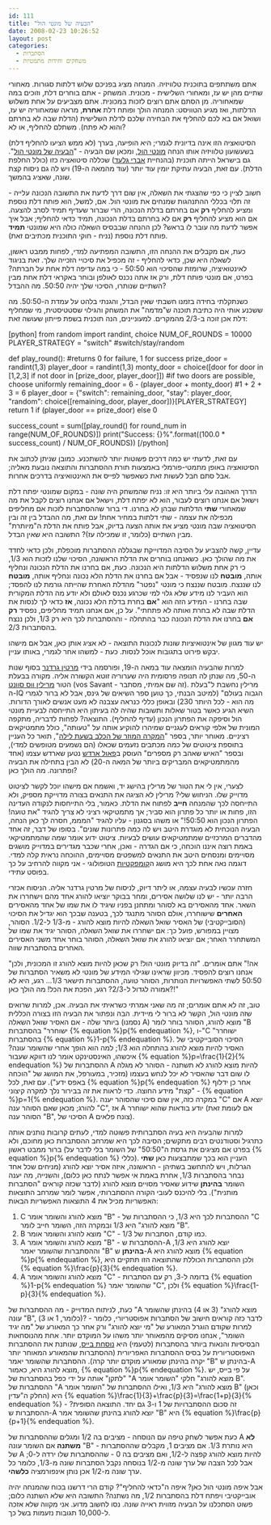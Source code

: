 ```yaml
---
id: 111
title: "הבעיה של מונטי הול"
date: 2008-02-23 10:26:52
layout: post
categories: 
  - הסתברות
  - משחקים וחידות מתמטיות
---
```

אתם משתתפים בתוכנית טלוויזיה. המנחה מציג בפניכם שלוש דלתות סגורות. מאחורי שתיים מהן יש עז, ומאחורי השלישית - מכונית. המשחק - אתם בוחרים דלת, וזוכים במה שמאחוריה. מן הסתם אתם רוצים לזכות במכונית. אתם מצביעים על אחת משלוש הדלתות, ואז מגיע הטוויסט: המנחה הולך ופותח דלת <strong>אחרת</strong>, מראה שמאחוריה יש עז, ושואל אם בא לכם להחליף את הבחירה שלכם לדלת השלישית (הדלת שבה לא בחרתם והוא לא פתח). משתלם להחליף, או לא?

הסיטואציה הזו אינה בדיונית לגמרי; היא הופיעה, בערך (לא ממש הציעו להחליף דלת) בשעשועון טלוויזיה אותו הנחה <a href="http://he.wikipedia.org/wiki/%D7%9E%D7%95%D7%A0%D7%98%D7%99_%D7%94%D7%95%D7%9C">מונטי הול</a>, ומכאן שם הבעיה - "<a href="http://he.wikipedia.org/wiki/%D7%94%D7%91%D7%A2%D7%99%D7%94_%D7%A9%D7%9C_%D7%9E%D7%95%D7%A0%D7%98%D7%99_%D7%94%D7%95%D7%9C">הבעיה של מונטי הול</a>". גם בישראל הייתה תוכנית (בהנחיית <a href="http://he.wikipedia.org/wiki/%D7%90%D7%91%D7%A8%D7%99_%D7%92%D7%9C%D7%A2%D7%93">אברי גלעד</a>) שכללה סיטואציה כזו (כולל החלפת הדלת). עם זאת, הבעיה עתיקת יומין עוד יותר (עוד מהמאה ה-19) ויש לה גם ניסוח קצת שונה, שאציג בהמשך.

חשוב לציין כי כפי שהצגתי את השאלה, אין שום דרך לדעת את התשובה הנכונה עלייה - זה תלוי בכללי ההתנהגות שמנחים את מונטי הול. אם, למשל, הוא פותח דלת נוספת ומציע להחליף <strong>רק</strong> אם בחרתם בדלת הנכונה, הרי שברור שעדיף תמיד לסרב להצעה. אם הוא מציע להחליף <strong>רק</strong> אם לא בחרתם בדלת הנכונה, תמיד כדאי להחליף; אבל איך אפשר לדעת מה עובר לו בראש? לכן ההנחה שבבסיס השאלה כולה היא שמונטי <strong>תמיד</strong> פותח דלת נוספת (נניח - חוקי התוכנית מכתיבים זאת).

כעת, אם מקבלים את ההנחה הזו, התשובה המפתיעה למדי, לפחות ממבט ראשון, לשאלה היא שכן, כדאי להחליף - זה מכפיל את סיכויי הזכייה שלך. זאת בניגוד לאינטואיציה, שרומזת שהסיכוי הוא 50:50 - כי במה עדיפה דלת אחת על חברתה? בפרט, אם מונטי פותח דלת, ורק אז אתה נכנס לאולפן ובוחר באקראי דלת אחת מבין השתיים שנותרו, הסיכוי שלך יהיה 50:50. מה ההבדל?

כשנתקלתי בחידה בזמנו חשבתי שאין הבדל, והגנתי בלהט על עמדת ה-50:50. מה ששכנע אותי היה כתיבת תוכנה ש"מדמה" את המשחק והגילוי שסטטיסטית, מי שמחליף דלת אכן זוכה ב-2/3 מהמקרים. למעוניינים, הנה תוכנית בשפת פייתון שעושה זאת:

[python]
from random import randint, choice
NUM_OF_ROUNDS = 10000
PLAYER_STRATEGY = &quot;switch&quot; #switch/stay/random

def play_round(): #returns 0 for failure, 1 for success
    prize_door = randint(1,3)
    player_door = randint(1,3) 
    monty_door = choice([door for door in [1,2,3] if not door in [prize_door, player_door]]) #if two doors are possible, choose uniformly
    remaining_door = 6 - (player_door + monty_door) #1 + 2 + 3 = 6
    player_door = {&quot;switch&quot;: remaining_door, &quot;stay&quot;: player_door, &quot;random&quot;: choice([remaining_door, player_door])}[PLAYER_STRATEGY]
    return 1 if (player_door == prize_door) else 0
    
success_count = sum([play_round() for round_num in range(NUM_OF_ROUNDS)])
print(&quot;Success: {}%&quot;.format((100.0 * success_count) / NUM_OF_ROUNDS))
[/python]


עם זאת, לדעתי יש כמה דרכים פשוטות יותר להשתכנע. כמובן שניתן לכתוב את הסיטואציה באופן מתמטי-פורמלי באמצעות תורת ההסתברות והתוצאה נובעת מאליה; אבל סתם חבל לעשות זאת כשאפשר לפייס את האינטואיציה בדרכים אחרות.

הדרך האהובה עלי ביותר היא זו: נניח שהמשחק היה שונה - במקום שמונטי יפתח דלת וישאל אם אנחנו רוצים לעבור, הוא לא יפתח דלת, וישאל אם אנחנו רוצים לקבל את מה שמאחורי <strong>שתי</strong> הדלתות שבהן לא בחרנו. די ברור שההסתברות לזכות אם מחליפים מכפילה את עצמה - שתי דלתות במחיר אחת! עם זאת, מה ההבדל בין זה ובין הסיטואציה שבה מונטי מציע את אותה הצעה בדיוק, אבל פותח את הדלת ה"מיותרת" מבין השתיים (כלומר, זו שמכילה עז)? התשובה היא שאין הבדל.

עדיין, קשה להצביע על הסיבה המדוייקת שבגללה ההסתברות מוכפלת, ולכן כדאי לחדד את מה שהולך כאן. כשאנחנו בוחרים את הדלת הראשונה, הסיכוי שלנו לזכות הוא 1/3, כי רק אחת משלוש הדלתות היא הנכונה. כעת, אם בחרנו את הדלת הנכונה ונחליף אותה, <strong>מובטח</strong> לנו שנפסיד - אבל אם בחרנו את הדלת הלא נכונה ונחליף אותה, <strong>מובטח</strong> לנו שננצח. מובטח שננצח כי מונטי "נפטר" מהדלת האחרת שהייתה גורמת לנו להפסד; הוא העביר לנו מידע שלא גלוי למי שכרגע נכנס לאולם ולא יודע מה הדלת המקורית שבה בחרנו - המידע הזה הוא "<strong>אם</strong> בחרת בדלת הלא נכונה, <strong>אז</strong> כדאי לך לנסות את הדלת שבה לא בחרת ואותה לא פתחתי". על כן, אם אנחנו תמיד מחליפים, נפסיד <strong>רק אם</strong> בחרנו את הדלת הנכונה כבר בהתחלה - וההסתברות לכך היא רק 1/3, ולכן ננצח בהסתברות 2/3.

יש עוד מגוון של אינטואיציות שונות לנכונות התוצאה - לא אציג אותן כאן, אבל אם מישהו יבקש פירוט בתגובות אוכל לנסות. כעת - למשהו אחר לגמרי, באותו עניין.

למרות שהבעיה הומצאה עוד במאה ה-19, ופורסמה בידי <a href="http://he.wikipedia.org/wiki/%D7%9E%D7%A8%D7%98%D7%99%D7%9F_%D7%92%D7%A8%D7%93%D7%A0%D7%A8">מרטין גרדנר</a> בסוף שנות ה-50, מה שנתן לה תנופה פרסומית היה שערוריה זוטא הקשורה אליה. מקורה בבעלת הטור <a href="http://en.wikipedia.org/wiki/Marilyn_vos_Savant">מרילין ווס סוונט</a> (vos Savant - זה שם אמיתי, מסתבר). מרילין נחשבת ל"בעלת ה-IQ הגבוה בעולם" (למיטב הבנתי, כך טוען ספר השיאים של גינס, אבל לא ברור לגמרי מה הוא - לכל היותר 230) ובאופן כללי כנראה עצבנה לא מעט אנשים לאורך הדורות. השיא הגיע כאשר בטור שאלות ותשובות שהיה לה בעיתון היא התייחסה לבעיית מונטי הול וסיפקה את הפתרון הנכון (עדיף להחליף). התוצאה? לפחות לדבריה, מתקפה המונית של אלפי קוראים לעגניים שמיהרו להוקיע אותה על "טעותה", כולל מתמטיקאים רציניים. מאוחר יותר, בספר "<a href="http://he.wikipedia.org/wiki/%D7%94%D7%9E%D7%A7%D7%A8%D7%94_%D7%94%D7%9E%D7%95%D7%96%D7%A8_%D7%A9%D7%9C_%D7%94%D7%9B%D7%9C%D7%91_%D7%91%D7%A9%D7%A2%D7%AA_%D7%9C%D7%99%D7%9C%D7%94">המקרה המוזר של הכלב בשעת לילה</a>", תואר כל העניין בתוספת ציטוטים של כמה מכתבים נזעמים שכאלו (הם נשמעים מטופשים למדי), ובספר "האיש שאהב רק מספרים" העוסק ב<a href="http://he.wikipedia.org/wiki/%D7%A4%D7%90%D7%95%D7%9C_%D7%90%D7%A8%D7%93%D7%A9">פאול ארדש</a> נטען שארדש עצמו (אחד מהמתמטיקאים המבריקים ביותר של המאה ה-20) לא הבין בתחילה את הבעיה ופתרונה. מה הולך כאן?

לצערי, אין לי את הטור של מרילין בהישג יד, ואשמח אם מישהו יוכל לקשר לציטוט מדוייק שלו. הניחוש שלי? מרילין לא הציגה את התנאים בצורה מדוייקת מספיק, ולא התייחסה לכך שהמנחה <strong>חייב</strong> לפתוח את הדלת. כאמור, בלי התייחסות לנקודה העדינה הזו, פחות או יותר כל פתרון הוא סביר; אך מתמטיקאי רציני לא צריך להגיד "את טועה! הפתרון הנכון הוא 50:50!" או משהו בסגנון - עליו להגיד "המממ, חסרה לך כאן הנחה, הבעיה הנוכחית לא מוגדרת היטב ויש לה כמה פתרונות שונים". בסופו של דבר, זה אחד מהדברים המרכזיים שמתמטיקאים עושים לבעיות. ציטוט ידוע אומר שמה שהמתמטיקאי באמת רוצה איננו הוכחה, כי אם הגדרה - ואכן, אחרי שכבר מגדירים במדוייק מושגים מסויימים ומנסחים היטב את התנאים למשפטים מסויימים, ההוכחה נראית קלה למדי. דוגמה נאה אחת לכך היא מושג ה<a href="http://he.wikipedia.org/wiki/%D7%A7%D7%95%D7%9E%D7%A4%D7%A7%D7%98%D7%99%D7%95%D7%AA">קומפקטיות</a> הטופולוגי - אני מקווה להרחיב על כך בפוסט עתידי.

חזרה עכשיו לבעיה עצמה, או ליתר דיוק, לניסוח של מרטין גרדנר אליה. הניסוח אכזרי הרבה יותר - יש לנו שלושה אסירים, ומחר בבוקר יוציאו להורג אחד מהם וישחררו את השאר. אחד מהאסירים בא לסוהר ומתחנן בפניו שיגיד לו את שמו של אחד מהאסירים <strong>האחרים</strong> שישוחררו, אולם הסוהר מתנגד לכך, בטענה שבכך הוא יגדיל את הסיכוי (הסובייקטיבי) של האסיר שואל השאלה להיות מוצא להורג - מ-1/3 ל-1/2. הסוהר, מצויין במפורש, פועל כך: אם ישחררו את שואל השאלה, הסוהר יגיד את שמו של המשתחרר האחר; אם יוציאו להורג את שואל השאלה, הסוהר בוחר אחד משני האסירים האחרים בהסתברות שווה.

"אה!" אתם אומרים. "זה בדיוק מונטי הול! רק שכאן להיות מוצא להורג זו המכונית, ולכן אנחנו רוצים להפסיד. מכיוון שראינו שגילוי המידע של מונטי לא משאיר הסתברות של 50:50 לשתי האפשרויות הנותרות, הסוהר טועה, ההסתברות תישאר 1/3... רגע, היא לא אמורה לגדול ל-2/3? רגע, הפכת את הכל! מה הולך כאן?!"

טוב, זה לא אתם אומרים; זה מה שאני אמרתי כשראיתי את הבעיה. אכן, למרות שרואים שזה מונטי הול, הקשר לא ברור לי מיידית. הבה ונפתור את הבעיה הזו בצורה הכללית ביותר שלה - אם האסיר שואל השאלה (נסמנו A) מוצא להורג, הסוהר בוחר לומר "B ישוחרר" בהסתברות {% equation %}p{% endequation %}, ו-"C ישוחרר" בהסתברות {% equation %}1-p{% endequation %}. הסיכוי הסובייקטיבי של האסיר להיות מוצא להורג בהתחלה הוא 1/3; למה הוא הופך אחרי שהשומר עונה? איכשהו, האינסטינקט אומר לנו דווקא שעבור {% equation %}p=\frac{1}{2}{% endequation %} ההסתברות של A להיות מוצא להורג לא תשתנה - הסוהר לא מגלה לו שום דבר שהאסיר לא יכל לנחש בעצמו (מזכיר, במעורפל, את המושג של "הוכחה באפס ידע"). עם זאת, לכל {% equation %}p{% endequation %} אחר כן ידלוף "קצת" מידע החוצה. כדי לראות את זה בבירור נלך למקרה קיצוני - {% equation %}p=1{% endequation %}. במקרה כזה, אין שום סיכוי שהסוהר יענה "C" אם A יוצא להורג; מכאן שאם הסוהר ענה "C", אז A יודע בודאות שהוא ישוחרר (אם לעומת זאת הסוהר ענה "B", הסיכוי של A צונח פלאים).

למרות שהבעיה היא בעיה הסתברותית פשוטה למדי, לעתים קרובות נותנים אותה כתרגיל וסטודנטים רבים מתקשים; הסיבה לכך היא שמרחב ההסתברות כאן מחוכם, ולא ברור ממבט ראשון (בפרט אם מציגים את גרסת ה"50:50" של השומר בלי לדבר על {% equation %}p{% endequation %} כללי). העניין הוא בכך שמתבצעות כאן <strong>שתי</strong> הגרלות, ויש להתחשב בשתיהן - הראשונה, איזה אסיר יוצא להורג (מניחים שכל אחד נבחר בהסתברות 1/3, אחרת באמת אי אפשר לנתח כאן כלום), והשנייה, מה יענה השומר <strong>בהינתן</strong> שידוע שאסיר מסויים מוצא להורג (לדבר שכזה קוראים "הסתברות מותנית"). בלי להיכנס לעובי הקורה ההסתברותי, אפשר לומר שמרחב התוצאות האפשריות מכיל את 4 התוצאות האפשריות הבאות:
<ol>
 	<li>C מוצא להורג והשומר אומר "B" - ההסתברות לכך היא 1/3, כי ההסתברות של "C מוצא להורג" היא 1/3 ובמקרה הזה, השומר חייב לומר "B".</li>
 	<li>B מוצא להורג והשומר אומר "C" - כמו קודם, הסתברות של 1/3.</li>
 	<li>A מוצא להורג והשומר אומר "B" - ההסתברות ש-A יוצא להורג היא 1/3, וההסתברות שהשומר יאמר "B" <strong>בהינתן</strong> ש-A מוצא להורג היא {% equation %}p{% endequation %}, ולכן ההסתברות הכוללת שהתוצאה הזו תתקיים היא {% equation %}\frac{p}{3}{% endequation %}.</li>
 	<li>A מוצא להורג והשומר אומר "C" - בדומה ל-3, רק עם הסתברות {% equation %}1-p{% endequation %} שהשומר יאמר "C", ולכן {% equation %}\frac{1-p}{3}{% endequation %}.</li>
</ol>
כעת, לניתוח המדוייק - מה ההסתברות של "A מוצא להורג" (3 או 4) בהינתן שהשומר עונה "B", (כלומר, 1 או 3)? לדבר כזה קוראים חישוב של הסתברות אפוסטריורי, כלומר - למרות שקודם הוגרל המאורע של "מי יוצא להורג" ורק אחר כך המאורע של "מה יגיד השומר", אנחנו מסיקים מהמאוחר יותר משהו על המוקדם יותר. אחת מהנוסחאות הבסיסיות והנאות ביותר בהסתברות (לטעמי) היא <a href="http://he.wikipedia.org/wiki/%D7%97%D7%95%D7%A7_%D7%91%D7%99%D7%99%D7%A1">נוסחת בייס</a>, שנותנת את ההסתברות האפוסטריורית על בסיס ההסתברות האפריורית (ההסתברות שהמאורע המאוחר יותר יקרה בהינתן שמאורע מוקדם יותר קרה). ההסתברות שהשומר יאמר "B" בהינתן ש-A מוצא להורג היא, כאמור, {% equation %}p{% endequation %}. על פי בייס, יש "לתקן" אותה על ידי כפל בהסתברות של "A מוצא להורג" חלקי "השומר אומר B". ההסתברות של "A מוצא להורג" היא 1/3, ואילו ההסתברות של "השומר אומר B" (וכאן החלק ה"עדין) היא {% equation %}\frac{1}{3}+\frac{p}{3}=\frac{1+p}{3}{% endequation %} - זה סכום ההסתברויות של 1 ו-3 גם יחד. התוצאה הסופית? ההסתברות ש-A יוצא להורג בהינתן שהשומר אמר "B" היא {% equation %}\frac{p}{p+1}{% endequation %}.

כעת אפשר לשחק טיפה עם הנוסחה - מציבים בה 1/2 ומגלים שההסתברות של A <strong>לא משתנה</strong> אם השומר עונה "B" - היא נותרת 1/3. אם מציבים 1, מקבלים שההסתברות של A להיות מוצא להורג קפצה ל-1/2, ואם מציבים בה 0 - שההסתברות שלו ירדה ל-0; אבל לכל הצבה של ערך שונה מ-1/2 בנוסחה נקבל הסתברות שונה מ-1/3, כלומר כל ערך שונה מ-1/2 אכן נותן אינפורמציה <strong>כלשהי</strong>.

אבל איפה מונטי הול כאן? איפה ה"כדאי להחליף"? קודם הרי דרשנו בכוח שהמנחה יהיה אובייקטיבי ויפתח דלת בהסתברות 1/2, מה נשתנה? התשובה היא שלא השתנה כלום; פשוט הסתכלנו על הבעיה מזווית ראייה שונה. נסו לחשוב מדוע. אני מקווה שלא אזכה ל-10,000 תגובות נזעמות בשל כך.
